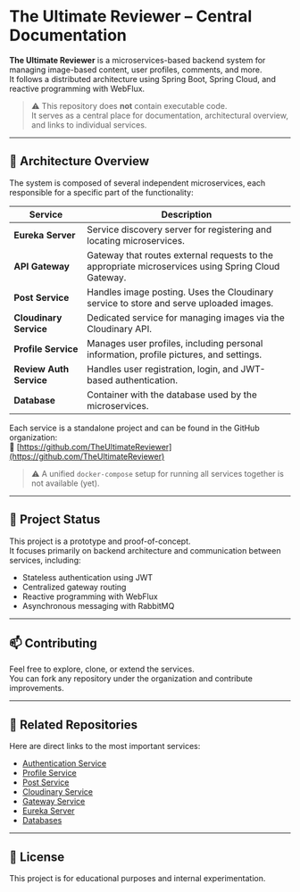 # The Ultimate Reviewer – Central Documentation

**The Ultimate Reviewer** is a microservices-based backend system for managing image-based content, user profiles, comments, and more.  
It follows a distributed architecture using Spring Boot, Spring Cloud, and reactive programming with WebFlux.

> ⚠️ This repository does **not** contain executable code.  
> It serves as a central place for documentation, architectural overview, and links to individual services.

---

## 🧱 Architecture Overview

The system is composed of several independent microservices, each responsible for a specific part of the functionality:

| **Service**             | **Description** |
|-------------------------|-----------------|
| **Eureka Server**       | Service discovery server for registering and locating microservices. |
| **API Gateway**         | Gateway that routes external requests to the appropriate microservices using Spring Cloud Gateway. |
| **Post Service**        | Handles image posting. Uses the Cloudinary service to store and serve uploaded images. |
| **Cloudinary Service**  | Dedicated service for managing images via the Cloudinary API. |
| **Profile Service**     | Manages user profiles, including personal information, profile pictures, and settings. |
| **Review Auth Service** | Handles user registration, login, and JWT-based authentication. |
| **Database**            | Container with the database used by the microservices. |

Each service is a standalone project and can be found in the GitHub organization:  
🔗 [https://github.com/TheUltimateReviewer](https://github.com/TheUltimateReviewer)

> ⚠️ A unified `docker-compose` setup for running all services together is not available (yet).

---

## 🌱 Project Status

This project is a prototype and proof-of-concept.  
It focuses primarily on backend architecture and communication between services, including:

- Stateless authentication using JWT
- Centralized gateway routing
- Reactive programming with WebFlux
- Asynchronous messaging with RabbitMQ

---

## 📫 Contributing

Feel free to explore, clone, or extend the services.  
You can fork any repository under the organization and contribute improvements.

---

## 📎 Related Repositories

Here are direct links to the most important services:

- [Authentication Service](https://github.com/TheUltimateReviewer/review_auth)
- [Profile Service](https://github.com/TheUltimateReviewer/profile)
- [Post Service](https://github.com/TheUltimateReviewer/Post)
- [Cloudinary Service](https://github.com/TheUltimateReviewer/Cloudinary)
- [Gateway Service](https://github.com/TheUltimateReviewer/api_gateway)
- [Eureka Server](https://github.com/TheUltimateReviewer/Eureka)
- [Databases](https://github.com/TheUltimateReviewer/Database)

---

## 📘 License

This project is for educational purposes and internal experimentation.


